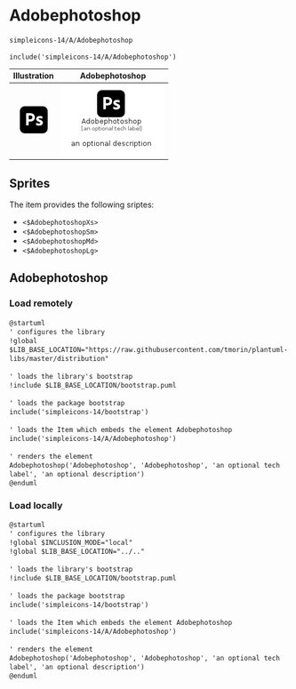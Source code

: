 # Adobephotoshop


```text
simpleicons-14/A/Adobephotoshop
```

```text
include('simpleicons-14/A/Adobephotoshop')
```



| Illustration | Adobephotoshop |
| :---: | :---: |
| ![illustration for Illustration](../../simpleicons-14/A/Adobephotoshop.png) | ![illustration for Adobephotoshop](../../simpleicons-14/A/Adobephotoshop.Local.png) |



## Sprites
The item provides the following sriptes:

- `<$AdobephotoshopXs>`
- `<$AdobephotoshopSm>`
- `<$AdobephotoshopMd>`
- `<$AdobephotoshopLg>`





## Adobephotoshop

### Load remotely
```plantuml
@startuml
' configures the library
!global $LIB_BASE_LOCATION="https://raw.githubusercontent.com/tmorin/plantuml-libs/master/distribution"

' loads the library's bootstrap
!include $LIB_BASE_LOCATION/bootstrap.puml

' loads the package bootstrap
include('simpleicons-14/bootstrap')

' loads the Item which embeds the element Adobephotoshop
include('simpleicons-14/A/Adobephotoshop')

' renders the element
Adobephotoshop('Adobephotoshop', 'Adobephotoshop', 'an optional tech label', 'an optional description')
@enduml
```

### Load locally
```plantuml
@startuml
' configures the library
!global $INCLUSION_MODE="local"
!global $LIB_BASE_LOCATION="../.."

' loads the library's bootstrap
!include $LIB_BASE_LOCATION/bootstrap.puml

' loads the package bootstrap
include('simpleicons-14/bootstrap')

' loads the Item which embeds the element Adobephotoshop
include('simpleicons-14/A/Adobephotoshop')

' renders the element
Adobephotoshop('Adobephotoshop', 'Adobephotoshop', 'an optional tech label', 'an optional description')
@enduml
```

